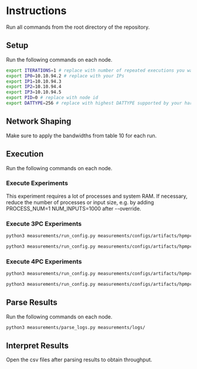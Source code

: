 # Instructions

Run all commands from the root directory of the repository.

## Setup

Run the following commands on each node.

```sh
export ITERATIONS=1 # replace with number of repeated executions you want to run
export IP0=10.10.94.2 # replace with your IPs
export IP1=10.10.94.3
export IP2=10.10.94.4
export IP3=10.10.94.5
export PID=0 # replace with node id
export DATTYPE=256 # replace with highest DATTYPE supported by your hardware
```

## Network Shaping

Make sure to apply the bandwidths from table 10 for each run.

## Execution

Run the following commands on each node.

### Execute Experiments
This experiment requires a lot of processes and system RAM. If necessary, reduce the number of processes or input size, e.g. by adding PROCESS_NUM=1 NUM_INPUTS=1000 after --override.

### Execute 3PC Experiments

```sh
python3 measurements/run_config.py measurements/configs/artifacts/hpmpc/table10/aes-3PC.conf -i $ITERATIONS -a $IP0 -b $IP1 -c $IP2 -p $PID 

python3 measurements/run_config.py measurements/configs/artifacts/hpmpc/table10/aes-PRE-3PC.conf -i $ITERATIONS -a $IP0 -b $IP1 -c $IP2 -p $PID 
```

### Execute 4PC Experiments
```sh
python3 measurements/run_config.py measurements/configs/artifacts/hpmpc/table10/aes-4PC.conf -i $ITERATIONS -a $IP0 -b $IP1 -c $IP2 -d $IP3 -p $PID 

python3 measurements/run_config.py measurements/configs/artifacts/hpmpc/table10/aes-PRE-4PC.conf -i $ITERATIONS -a $IP0 -b $IP1 -c $IP2 -d $IP3 -p $PID 
```


## Parse Results

Run the following commands on each node.

```sh
python3 measurements/parse_logs.py measurements/logs/
```

## Interpret Results

Open the csv files after parsing results to obtain throughput.
